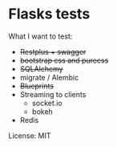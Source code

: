 # Flasks tests

What I want to test:
* ~~Restplus + swagger~~
* ~~bootstrap css and purecss~~
* ~~SQLAlchemy~~
* migrate / Alembic
* ~~Blueprints~~
* Streaming to clients
  * socket.io
  * bokeh
* Redis

License: MIT
